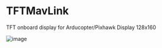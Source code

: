 # TFTMavLink
TFT  onboard display for Arducopter/Pixhawk 
Display 128x160 


![image](http://www.philohome.com/batteries/discharge-750.gif)
 
